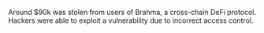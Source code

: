 Around $90k was stolen from users of Brahma, a cross-chain DeFi protocol. Hackers were able to exploit a vulnerability due to incorrect access control.
